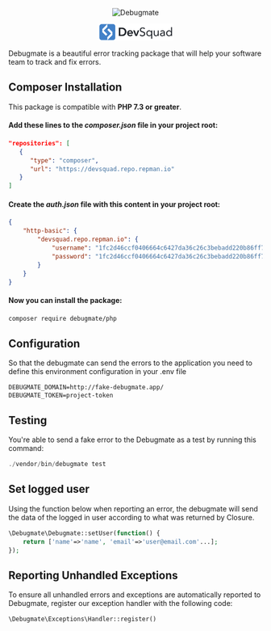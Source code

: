 <p align="center">
    <img src="https://github.com/debugmate/php/blob/develop/debugmate-logo.png?raw=true" alt="Debugmate" title="Debugmate" width="300"/>
</p>

<p align="center" style="margin-top: 6px; margin-bottom: 10px;">
    <a href="https://devsquad.com">
        <img src="https://github.com/debugmate/php/blob/develop/devsquad-logo.png?raw=true" alt="DevSquad" title="DevSquad" width="150"/>
    </a>
</p>

Debugmate is a beautiful error tracking package that will help your software team to track and fix errors.

## Composer Installation

This package is compatible with **PHP 7.3 or greater**.

#### Add these lines to the _composer.json_ file in your project root:

```json
"repositories": [
   {
      "type": "composer",
      "url": "https://devsquad.repo.repman.io"
   }
]
```

#### Create the _auth.json_ file with this content in your project root:

```json
{
    "http-basic": {
        "devsquad.repo.repman.io": {
            "username": "1fc2d46ccf0406664c6427da36c26c3bebadd220b86ff7aed078def2ca03ebd6",
            "password": "1fc2d46ccf0406664c6427da36c26c3bebadd220b86ff7aed078def2ca03ebd6"
        }
    }
}
```

#### Now you can install the package:

```bash
composer require debugmate/php
```

## Configuration
So that the debugmate can send the errors to the application you need to define this environment configuration in your .env file

```env
DEBUGMATE_DOMAIN=http://fake-debugmate.app/
DEBUGMATE_TOKEN=project-token
```

## Testing

You're able to send a fake error to the Debugmate as a test by running this command:

```php
./vendor/bin/debugmate test
```

## Set logged user

Using the function below when reporting an error, the debugmate will send the data of the logged in user according to what was returned by Closure.

```php
\Debugmate\Debugmate::setUser(function() {
    return ['name'=>'name', 'email'=>'user@email.com'...];
});
```

## Reporting Unhandled Exceptions

To ensure all unhandled errors and exceptions are automatically reported to Debugmate, register our exception handler with the following code:

```php
\Debugmate\Exceptions\Handler::register()
```